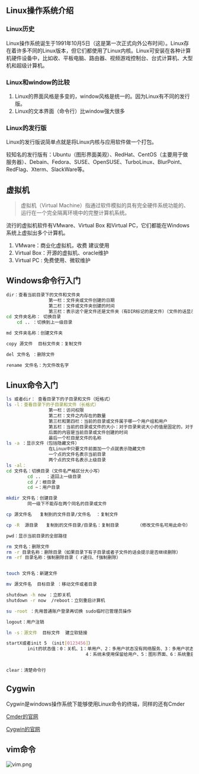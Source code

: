 ## Linux操作系统介绍

### Linux历史

Linux操作系统诞生于1991年10月5日（这是第一次正式向外公布时间）。Linux存在着许多不同的Linux版本，但它们都使用了Linux内核。Linux可安装在各种计算机硬件设备中，比如收、平板电脑、路由器、视频游戏控制台、台式计算机、大型机和超级计算机。

### Linux和window的比较

1. Linux的界面风格是多变的，window风格是统一的。因为Linux有不同的发行版。
2. Linux的文本界面（命令行）比window强大很多

### Linux的发行版

Linux的发行版说简单点就是将Linux内核与应用软件做一个打包。

较知名的发行版有：Ubuntu（图形界面美观）、RedHat、CentOS（主要用于做服务器）、Debain、Fedora、SUSE、OpenSUSE、TurboLinux、BlurPoint、RedFlag、Xterm、SlackWare等。

## 虚拟机

> 虚拟机（Virtual Machine）指通过软件模拟的具有完全硬件系统功能的、运行在一个完全隔离环境中的完整计算机系统。

流行的虚拟机软件有VMware、Virtual Box 和Virtual PC，它们都能在Windows系统上虚拟出多个计算机。

1. VMware：商业化虚拟机，收费      建议使用
2. Virtual Box：开源的虚拟机、oracle维护
3. Virtual PC : 免费使用、微软维护

## Windows命令行入门

```bash
dir：查看当前目录下的文件和文件夹
                第一栏：文件夹或文件创建的日期
                第二栏：文件或文件夹创建的时间
                第三栏：表示这个是文件还是文件夹（有DIR标记的是文件）（文件的话显示的是文件的大小：以字节为单位）。
cd 文件夹名称： 切换目录
    cd .. ：切换到上一级目录

md 文件夹名称：创建文件夹

copy 源文件  目标文件夹：复制文件

del 文件名 ：删除文件

rename 文件名：为文件改名字
```

## Linux命令入门

```bash
ls 或者dir： 查看目录下的子目录和文件（短格式）
ls -l：查看目录下的子目录和文件（长格式）
                第一栏：访问权限
                第二栏：文件之内存在的数量
                第三栏和第四栏：当前的目录或文件属于哪一个用户组和用户
                第五栏：当前的目录或文件的大小：对于目录来说大小的值是固定的，对于文件来说就是文件的大小
                后面的内容是当前目录或文件创建的时间
                最后一个栏目是文件的名称
ls -a ：显示文件（包括隐藏文件）
                在Linux中只要文件前面加一个点就表示隐藏文件
                一个点的文件名表示当前目录
                两个点的文件名表示上级目录
ls -al：
cd 文件名：切换目录（文件名严格区分大小写）
        cd ..  ：退回上一级目录
        cd /：根目录
        cd ~：用户目录

mkdir 文件名：创建目录
        同一级下不能存在两个同名的目录或文件

cp 源文件名   复制到的文件目录/文件名  ：复制文件

cp -R  源目录   复制到的文件目录/目录名：复制目录       （修改文件名可用此命令）

pwd：显示当前目录的全部路径

rm 文件名：删除文件
rm -r 目录名称：删除目录（如果目录下有子目录或者子文件的话会提示是否继续删除）
rm -rf 目录名称：强制删除目录（ r递归、f强制删除）


touch 文件名：新建文件

mv 源文件名  目标目录 ：移动文件或者目录

shutdown -h now ：立即关机
shutdown -r now  /reboot：立刻重启计算机

su -root ：先用普通账户登录再切换 sudo临时已管理员操作

logout：用户注销

ln -s：源文件  目标文件  建立软链接

startX或者init 5 （init[0123456]）
        init的状态值：0：关机、1：单用户、2：多用户状态没有网络服务、3：多用户状态有网络服务
                              4：系统未使用保留给用户、5：图形界面、6：系统重启


clear：清楚命令行
```

## Cygwin

Cygwin是windows操作系统下能够使用Linux命令的终端，同样的还有Cmder

[Cmder的官网](http://cmder.net/)

[Cygwin的官网](www.cygwin.com)

## vim命令

![vim.png](http://cdn-blog.liusixin.cn/vim.png)
